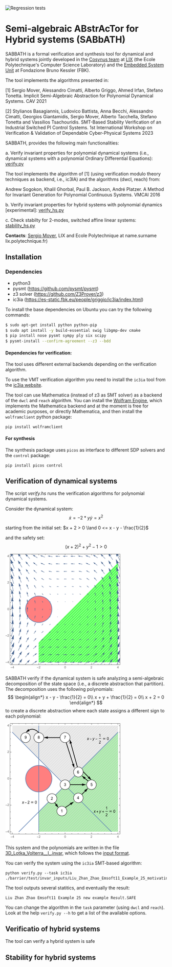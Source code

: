 ![Regression tests](https://github.com/smover/semialgebraic_invariants/workflows/Regression%20tests/badge.svg)

# Semi-algebraic ABstrAcTor for Hybrid systems (SABbATH)

SABBATH is a formal verification and synthesis tool for dynamical and hybrid systems jointly developed in the [Cosynus team](http://www.lix.polytechnique.fr/cosynus/) at [LIX](https://www.lix.polytechnique.fr) (the Ecole Polytechnique's Computer Science Laboratory) and the [Embedded System Unit](https://es.fbk.eu) at Fondazione Bruno Kessler (FBK).

The tool implements the algorithms presented in:

[1] Sergio Mover, Alessandro Cimatti, Alberto Griggo, Ahmed Irfan, Stefano Tonetta. Implicit Semi-Algebraic Abstraction for Polynomial Dynamical Systems. CAV 2021

[2] Stylianos Basagiannis, Ludovico Battista, Anna Becchi, Alessandro Cimatti, Georgios Giantamidis, Sergio Mover, Alberto Tacchella, Stefano Tonetta and Vassilios Tsachouridis. SMT-Based Stability Verification of an Industrial Switched PI Control Systems. 1st International Workshop on Verification & Validation of Dependable Cyber-Physical Systems 2023


SABBATH, provides the following main functionalities:

a. Verify invariant properties for polynomial dynamical systems (i.e., dynamical systems with a polynomial Ordinary Differential Equations): [verify.py](#verification-of-dynamical-systems)

The tool implements the algorithm of [1] (using verification modulo theory techniques as backend, i.e., ic3IA) and the algorithms (dwcl, reach) from:

Andrew Sogokon, Khalil Ghorbal, Paul B. Jackson, André Platzer. A Method for Invariant Generation for Polynomial Continuous Systems. VMCAI 2016

b. Verify invariant properties for hybrid systems with polynomial dynamics [experimental]: [verify_hs.py](#verification-of-hybrid-systems)

c. Check stabilty for 2-modes, switched affine linear systems: [stability_hs.py](#stability-for-hybrid-systems)

**Contacts**: [Sergio Mover](https://www.sergiomover.eu), LIX and Ecole Polytechnique at name.surname <at> lix.polytechnique.fr)


## Installation

### Dependencies
- python3
- pysmt (https://github.com/pysmt/pysmt)
- z3 solver (https://github.com/Z3Prover/z3)
- ic3ia (https://es-static.fbk.eu/people/griggio/ic3ia/index.html)

To install the base dependencies on Ubuntu you can try the following commands:
```bash
$ sudo apt-get install python python-pip
$ sudo apt install -y build-essential swig libgmp-dev cmake
$ pip install nose pysmt sympy ply six scipy
$ pysmt-install --confirm-agreement --z3 --bdd
```

#### Dependencies for verification:

The tool uses different external backends depending on the verification algorithm.

To use the VMT verification algorithm you need to install the `ic3ia` tool from the [ic3ia website](https://es-static.fbk.eu/people/griggio/ic3ia/index.html).

The tool can use Mathematica (instead of z3 as SMT solver) as a backend of the `dwcl` and `reach` algorithm. You can install the [Wolfram Engine](https://www.wolfram.com/engine/), which implements the Mathematica backend and at the moment is free for academic purposes, or directly  Mathematica, and then install the `wolframclient` python package:
```
pip install wolframclient
```

#### For synthesis

The synthesis package uses `picos` as interface to different SDP solvers and the `control` package:
```
pip install picos control
```



## Verification of dynamical systems

The script *verify.hs* runs the verification algorithms for polynomial dynamical systems.

Consider the dynamical system:
$$
\dot{x} = -2 * y
\dot{y} = x^2
$$

starting from the initial set:
$x + 2 > 0 \land 0 <= x - y - \frac{1}{2}$

and the safety set:
$$
(x + 2)^2 + y^2 - 1 > 0
$$

![Verification problem](./docs/motexample_problem.png)

SABBATH verify if the dynamical system is safe analyzing a semi-algebraic decomposition of the state space  (i.e., a discrete abstraction that partition). The decomposition uses the following polynomials:
$$
\begin{align*}
x - y - \frac{1}{2}  = 0\\
x + y + \frac{1}{2} = 0\\
x + 2 = 0
\end{align*}
$$
to create a discrete abstraction where each state assigns a different sign to each polynomial:

![Semi-algebraic decomposition](./docs/motexample_abstraction.png)

This system and the polynomials are written in the file [3D_Lotka_Volterra__I_.invar](barrier/test/invar_inputs/3D_Lotka_Volterra__I_.invar), which follows the [input format](docs/input_format.md).

You can verify the system using the `ic3ia` SMT-based algorithm:
```
python verify.py --task ic3ia ./barrier/test/invar_inputs/Liu_Zhan_Zhao_Emsoft11_Example_25_motivating.invar 
```

The tool outputs several statitics, and eventually the result:
```
Liu Zhan Zhao Emsoft11 Example 25 new example Result.SAFE
```

You can change the algorithm in the `task` parameter (using `dwcl` and `reach`). Look at the help `verify.py --h` to get a list of the available options.


## Verificatio of hybrid systems

The tool can verify a hybrid system is safe 

## Stability for hybrid systems

